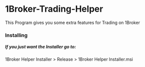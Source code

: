 # 1Broker-Trading-Helper

This Program gives you some extra features for Trading on 1Broker

### Installing

##### If you just want the Installer go to:

1Broker Helper Installer > Release > 1Broker Helper Installer.msi
